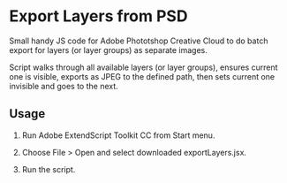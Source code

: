 # Export Layers from PSD

Small handy JS code for Adobe Phototshop Creative Cloud to do batch export for layers (or layer groups) as separate images.

Script walks through all available layers (or layer groups), ensures current one is visible, exports as JPEG to the defined path, then sets current one invisible and goes to the next.

## Usage

1. Run Adobe ExtendScript Toolkit CC from Start menu.

2. Choose File > Open and select downloaded exportLayers.jsx.

3. Run the script.
